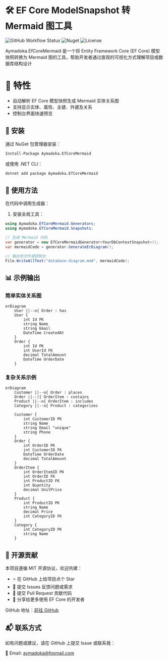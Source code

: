 # 🛠️ EF Core ModelSnapshot 转 Mermaid 图工具

![GitHub Workflow Status](https://img.shields.io/github/actions/workflow/status/Aymadoka/Aymadoka.EfCoreMermaid/build-and-publish-nuget.yml)
![Nuget](https://img.shields.io/nuget/v/Aymadoka.EfCoreMermaid)
![License](https://img.shields.io/github/license/Aymadoka/Aymadoka.EfCoreMermaid)

Aymadoka.EfCoreMermaid 是一个将 Entity Framework Core (EF Core) 模型快照转换为 Mermaid 图的工具，帮助开发者通过直观的可视化方式理解项目或数据库结构设计

# 🌟 特性
- 自动解析 EF Core 模型快照生成 Mermaid 实体关系图
- 支持显示实体、属性、主键、外键及关系
- 控制台界面快速预览

## 🚀 安装

通过 NuGet 包管理器安装：
```bash
Install-Package Aymadoka.EfCoreMermaid
```
或使用 .NET CLI：

```bash
dotnet add package Aymadoka.EfCoreMermaid
```

## 📖 使用方法
在代码中调用生成器：
1. 安装全局工具：
```csharp
using Aymadoka.EfCoreMermaid.Generators;
using Aymadoka.EfCoreMermaid.Snapshots;

// 生成 Mermaid 代码
var generator = new EfCoreMermaidGenerator<YourDbContextSnapshot>();
var mermaidCode = generator.GenerateErDiagram();

// 输出到文件或控制台
File.WriteAllText("database-diagram.mmd", mermaidCode);
```

## 📊 示例输出
### 简单实体关系图

```mermaid
erDiagram
    User ||--o{ Order : has
    User {
        int Id PK
        string Name
        string Email
        DateTime CreatedAt
    }
    Order {
        int Id PK
        int UserId FK
        decimal TotalAmount
        DateTime OrderDate
    }
```
### 复杂关系示例
```mermaid
erDiagram
    Customer ||--o{ Order : places
    Order ||--|{ OrderItem : contains
    Product ||--o{ OrderItem : includes
    Category ||--o{ Product : categorizes
    
    Customer {
        int CustomerID PK
        string Name
        string Email "unique"
        string Phone
    }
    Order {
        int OrderID PK
        int CustomerID FK
        DateTime OrderDate
        decimal TotalAmount
    }
    OrderItem {
        int OrderItemID PK
        int OrderID FK
        int ProductID FK
        int Quantity
        decimal UnitPrice
    }
    Product {
        int ProductID PK
        string Name
        decimal Price
        int CategoryID FK
    }
    Category {
        int CategoryID PK
        string Name
    }
```

## 🧩 开源贡献
本项目遵循 MIT 开源协议，欢迎共建：
* ⭐️ 在 GitHub 上给项目点个 Star
* 📝 提交 Issues 反馈问题或需求
* 🚀 提交 Pull Request 贡献代码
* 📢 分享给更多使用 EF Core 的开发者

GitHub 地址：[前往 GitHub](https://github.com/Aymadoka/Aymadoka.EfCoreMermaid)

## 📬 联系方式

如有问题或建议，请在 GitHub 上提交 Issue 或联系我：

📧 Email: aymadoka@foxmail.com

